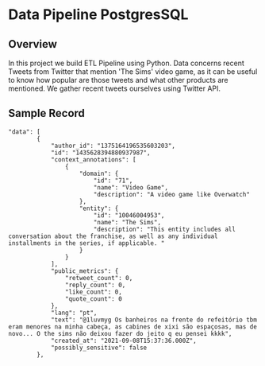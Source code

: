 # Data Pipeline PostgresSQL

## **Overview**
In this project we build ETL Pipeline using Python. Data concerns recent Tweets from Twitter that mention 'The Sims' video game, as it can be useful to know how popular are those tweets and what other products are mentioned. We gather recent tweets ourselves using Twitter API.
## **Sample Record**
```
"data": [
		{
			"author_id": "1375164196535603203",
			"id": "1435628394880937987",
			"context_annotations": [
				{
					"domain": {
						"id": "71",
						"name": "Video Game",
						"description": "A video game like Overwatch"
					},
					"entity": {
						"id": "10046004953",
						"name": "The Sims",
						"description": "This entity includes all conversation about the franchise, as well as any individual installments in the series, if applicable. "
					}
				}
			],
			"public_metrics": {
				"retweet_count": 0,
				"reply_count": 0,
				"like_count": 0,
				"quote_count": 0
			},
			"lang": "pt",
			"text": "@1luvmyg Os banheiros na frente do refeitório tbm eram menores na minha cabeça, as cabines de xixi são espaçosas, mas de novo... O the sims não deixou fazer do jeito q eu pensei kkkk",
			"created_at": "2021-09-08T15:37:36.000Z",
			"possibly_sensitive": false
		},
```
